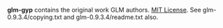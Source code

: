 **glm-gyp** contains the original work GLM authors.
[MIT License](http://opensource.org/licenses/mit-license.php).
See glm-0.9.3.4/copying.txt and glm-0.9.3.4/readme.txt also.


